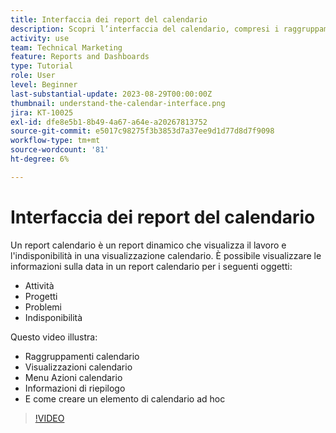 ```yaml
---
title: Interfaccia dei report del calendario
description: Scopri l’interfaccia del calendario, compresi i raggruppamenti, le visualizzazioni e le azioni del calendario.
activity: use
team: Technical Marketing
feature: Reports and Dashboards
type: Tutorial
role: User
level: Beginner
last-substantial-update: 2023-08-29T00:00:00Z
thumbnail: understand-the-calendar-interface.png
jira: KT-10025
exl-id: dfe8e5b1-8b49-4a67-a64e-a20267813752
source-git-commit: e5017c98275f3b3853d7a37ee9d1d77d8d7f9098
workflow-type: tm+mt
source-wordcount: '81'
ht-degree: 6%

---
```


# Interfaccia dei report del calendario

Un report calendario è un report dinamico che visualizza il lavoro e l&#39;indisponibilità in una visualizzazione calendario. È possibile visualizzare le informazioni sulla data in un report calendario per i seguenti oggetti:

* Attività
* Progetti
* Problemi
* Indisponibilità

Questo video illustra:

* Raggruppamenti calendario
* Visualizzazioni calendario
* Menu Azioni calendario
* Informazioni di riepilogo
* E come creare un elemento di calendario ad hoc

>[!VIDEO](https://video.tv.adobe.com/v/3423318/?quality=12&learn=on)
